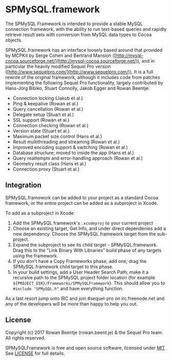 # SPMySQL.framework

The SPMySQL Framework is intended to provide a stable MySQL connection framework, with the ability to run text-based queries and rapidly retrieve result sets with conversion from MySQL data types to Cocoa objects.

SPMySQL.framework has an interface loosely based around that provided by MCPKit by Serge Cohen and Bertrand Mansion ([http://mysql-cocoa.sourceforge.net/](http://mysql-cocoa.sourceforge.net/)), and in particular the heavily modified Sequel Pro version ([http://www.sequelpro.com/](http://www.sequelpro.com/)). It is a full rewrite of the original framework, although it includes code from patches implementing the following Sequel Pro functionality, largely contributed by Hans-Jörg Bibiko, Stuart Connolly, Jakob Egger and Rowan Beentje:

* Connection locking (Jakob et al.)
* Ping & keepalive (Rowan et al.)
* Query cancellation (Rowan et al.)
* Delegate setup (Stuart et al.)
* SSL support (Rowan et al.)
* Connection checking (Rowan et al.)
* Version state (Stuart et al.)
* Maximum packet size control (Hans et al.)
* Result multithreading and streaming (Rowan et al.)
* Improved encoding support & switching (Rowan et al.)
* Database structure; moved to inside the app (Hans et al.)
* Query reattempts and error-handling approach (Rowan et al.)
* Geometry result class (Hans et al.)
* Connection proxy (Stuart et al.)

## Integration

SPMySQL.framework can be added to your project as a standard Cocoa framework, or the entire project 
can be added as a subproject in Xcode.

To add as a subproject in Xcode:

1. Add the SPMySQL framework's `.xcodeproj` to your current project
2. Choose an existing target, Get Info, and under direct dependenies add a new dependency. Choose the SPMySQL.framework target from the sub-project.
3. Expand the subproject to see its child target - SPMySQL.framework. Drag this to the "Link Binary With Libraries" build phase of any targets using the framework.
4. If you don't have a Copy Frameworks phase, add one; drag the SPMySQL.framework child target to this phase.
5. In your build settings, add a User Header Search Path; make it a recursive path to the SPMySQL project folder location (for example `${PROJECT_DIR}/Frameworks/SPMySQLFramework`). This should allow you to `#include "SPMySQL.h"` and have everything function.

As a last resort jump onto IRC and join #sequel-pro on irc.freenode.net and any of the 
developers will be more than happy to help you out.

## License

Copyright (c) 2017 Rowan Beentje (rowan.beent.je) & the Sequel Pro team. All rights reserved.

SPMySQLFramework is free and open source software, licensed under [MIT](https://opensource.org/licenses/MIT). See [LICENSE](https://github.com/sequelpro/sequelpro/blob/master/Frameworks/SPMySQLFramework/LICENSE) for full details.

